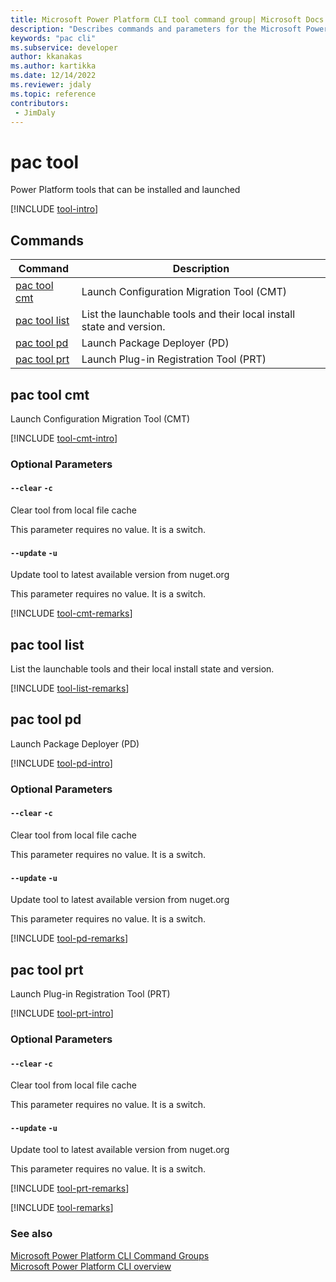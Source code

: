 ```yaml
---
title: Microsoft Power Platform CLI tool command group| Microsoft Docs
description: "Describes commands and parameters for the Microsoft Power Platform CLI tool command group."
keywords: "pac cli"
ms.subservice: developer
author: kkanakas
ms.author: kartikka
ms.date: 12/14/2022
ms.reviewer: jdaly
ms.topic: reference
contributors: 
 - JimDaly
---
```

<!-- 
Do not edit this file. 
This file is generated by a program and any changes will be overwritten when this topic is re-generated.
Use the include files to add additional content to this topic.
-->
# pac tool

Power Platform tools that can be installed and launched

[!INCLUDE [tool-intro](includes/tool-intro.md)]

## Commands

|Command|Description|
|---------|---------|
|[pac tool cmt](#pac-tool-cmt)|Launch Configuration Migration Tool (CMT)|
|[pac tool list](#pac-tool-list)|List the launchable tools and their local install state and version.|
|[pac tool pd](#pac-tool-pd)|Launch Package Deployer (PD)|
|[pac tool prt](#pac-tool-prt)|Launch Plug-in Registration Tool (PRT)|


## pac tool cmt

Launch Configuration Migration Tool (CMT)

[!INCLUDE [tool-cmt-intro](includes/tool-cmt-intro.md)]


### Optional Parameters

#### `--clear` `-c`

Clear tool from local file cache

This parameter requires no value. It is a switch.

#### `--update` `-u`

Update tool to latest available version from nuget.org

This parameter requires no value. It is a switch.

[!INCLUDE [tool-cmt-remarks](includes/tool-cmt-remarks.md)]

## pac tool list

List the launchable tools and their local install state and version.

[!INCLUDE [tool-list-remarks](includes/tool-list-remarks.md)]

## pac tool pd

Launch Package Deployer (PD)

[!INCLUDE [tool-pd-intro](includes/tool-pd-intro.md)]


### Optional Parameters

#### `--clear` `-c`

Clear tool from local file cache

This parameter requires no value. It is a switch.

#### `--update` `-u`

Update tool to latest available version from nuget.org

This parameter requires no value. It is a switch.

[!INCLUDE [tool-pd-remarks](includes/tool-pd-remarks.md)]

## pac tool prt

Launch Plug-in Registration Tool (PRT)

[!INCLUDE [tool-prt-intro](includes/tool-prt-intro.md)]


### Optional Parameters

#### `--clear` `-c`

Clear tool from local file cache

This parameter requires no value. It is a switch.

#### `--update` `-u`

Update tool to latest available version from nuget.org

This parameter requires no value. It is a switch.

[!INCLUDE [tool-prt-remarks](includes/tool-prt-remarks.md)]

[!INCLUDE [tool-remarks](includes/tool-remarks.md)]

### See also

[Microsoft Power Platform CLI Command Groups](index.md)<br />
[Microsoft Power Platform CLI overview](../introduction.md)